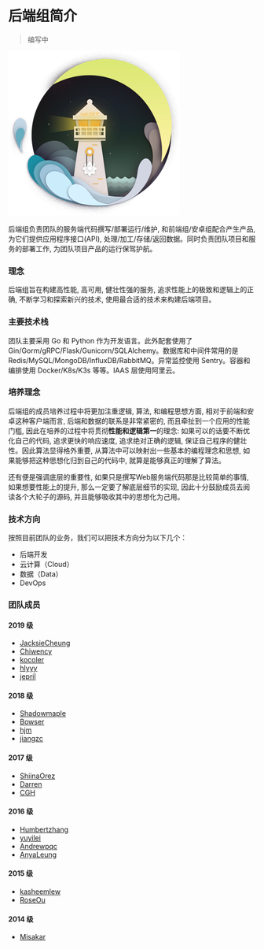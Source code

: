 # 后端组简介

> 编写中

![插图](./backend.png)

后端组负责团队的服务端代码撰写/部署运行/维护, 和前端组/安卓组配合产生产品, 为它们提供应用程序接口(API), 处理/加工/存储/返回数据。同时负责团队项目和服务的部署工作, 为团队项目产品的运行保驾护航。

### 理念

后端组旨在构建高性能, 高可用, 健壮性强的服务, 追求性能上的极致和逻辑上的正确, 不断学习和探索新兴的技术, 使用最合适的技术来构建后端项目。

### 主要技术栈

团队主要采用 Go 和 Python 作为开发语言。此外配套使用了 Gin/Gorm/gRPC/Flask/Gunicorn/SQLAlchemy。数据库和中间件常用的是 Redis/MySQL/MongoDB/InfluxDB/RabbitMQ。异常监控使用 Sentry。容器和编排使用 Docker/K8s/K3s 等等。IAAS 层使用阿里云。

### 培养理念

后端组的成员培养过程中将更加注重逻辑, 算法, 和编程思想方面, 相对于前端和安卓这种客户端而言, 后端和数据的联系是非常紧密的, 而且牵扯到一个应用的性能门槛, 因此在培养的过程中将贯彻**性能和逻辑第一**的理念: 如果可以的话要不断优化自己的代码, 追求更快的响应速度, 追求绝对正确的逻辑, 保证自己程序的健壮性。因此算法显得格外重要, 从算法中可以映射出一些基本的编程理念和思想, 如果能够把这种思想化归到自己的代码中, 就算是能够真正的理解了算法。

还有便是强调底层的重要性, 如果只是撰写Web服务端代码那是比较简单的事情, 如果想要性能上的提升, 那么一定要了解底层细节的实现, 因此十分鼓励成员去阅读各个大轮子的源码, 并且能够吸收其中的思想化为己用。

### 技术方向

按照目前团队的业务，我们可以把技术方向分为以下几个：

+ 后端开发
+ 云计算（Cloud）
+ 数据（Data）
+ DevOps


### 团队成员

#### 2019 级

+ [JacksieCheung](https://github.com/JacksieCheung)
+ [Chiwency](https://github.com/Chiwency)
+ [kocoler](https://github.com/kocoler)
+ [hlyyy](https://github.com/hlyyy)
+ [jepril](https://github.com/jepril)
  
#### 2018 级

+ [Shadowmaple](https://github.com/Shadowmaple)
+ [Bowser](https://github.com/Bowser1704)
+ [hjm](https://github.com/hjm1027)
+ [jiangzc](https://github.com/jiangzc)

#### 2017 级

+ [ShiinaOrez](https://github.com/ShiinaOrez)
+ [Darren](https://github.com/Darren2017)
+ [CGH](https://github.com/CGH233)

#### 2016 级

+ [Humbertzhang](https://github.com/Humbertzhang)
+ [yuyilei](https://github.com/yuyilei)
+ [Andrewpqc](https://github.com/Andrewpqc)
+ [AnyaLeung](https://github.com/AnyaLeung)

#### 2015 级

+ [kasheemlew](https://github.com/kasheemlew)
+ [RoseOu](https://github.com/RoseOu)

#### 2014 级

+ [Misakar](https://github.com/misakar)




